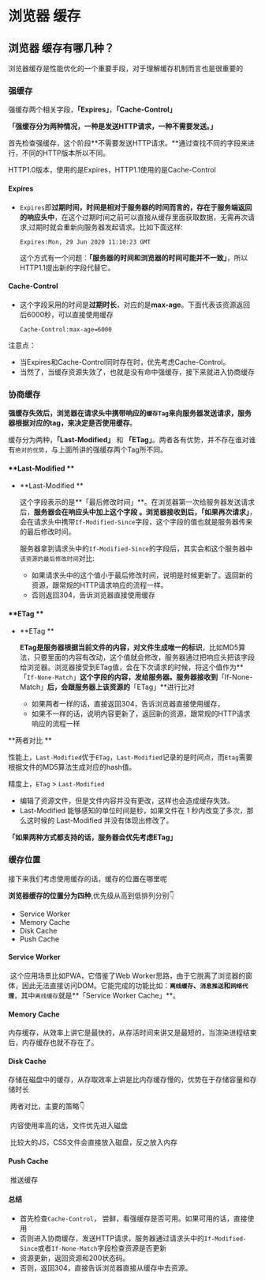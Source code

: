 # 浏览器 缓存

## 浏览器 缓存有哪几种？

浏览器缓存是性能优化的一个重要手段，对于理解缓存机制而言也是很重要的

### 强缓存

强缓存两个相关字段，**「Expires」**，**「Cache-Control」**

**「强缓存分为两种情况，一种是发送HTTP请求，一种不需要发送。」**

首先检查强缓存，这个阶段**不需要发送HTTP请求。**通过查找不同的字段来进行，不同的HTTP版本所以不同。

HTTP1.0版本，使用的是Expires，HTTP1.1使用的是Cache-Control

#### Expires

* `Expires`即**过期时间，时间是相对于服务器的时间而言的，存在于服务端返回的响应头中**，在这个过期时间之前可以直接从缓存里面获取数据，无需再次请求,过期时就会重新向服务器发起请求。比如下面这样:

  ```
  Expires:Mon, 29 Jun 2020 11:10:23 GMT
  ```

  这个方式有一个问题：**「服务器的时间和浏览器的时间可能并不一致」**，所以HTTP1.1提出新的字段代替它。

#### Cache-Control

* 这个字段采用的时间是**过期时长**，对应的是**max-age**。下面代表该资源返回后6000秒，可以直接使用缓存

  ```
  Cache-Control:max-age=6000
  ```

注意点：

- 当Expires和Cache-Control同时存在时，优先考虑Cache-Control。
- 当然了，当缓存资源失效了，也就是没有命中强缓存，接下来就进入协商缓存

### 协商缓存

**强缓存失效后，浏览器在请求头中携带响应的`缓存Tag`来向服务器发送请求，服务器根据对应的tag，来决定是否使用缓存**。

缓存分为两种，**「Last-Modified」** 和 **「ETag」**。两者各有优势，并不存在谁对谁有`绝对的优势`，与上面所讲的强缓存两个Tag所不同。

#### **Last-Modified **

* **Last-Modified **

  这个字段表示的是**「最后修改时间」**。在浏览器第一次给服务器发送请求后，**服务器会在响应头中加上这个字段 **。浏览器接收到后，**「如果再次请求」**，会在请求头中携带`If-Modified-Since`字段，这个字段的值也就是服务器传来的最后修改时间。

  服务器拿到请求头中的`If-Modified-Since`的字段后，其实会和这个服务器中`该资源的最后修改时间`对比:

  - 如果请求头中的这个值小于最后修改时间，说明是时候更新了。返回新的资源，跟常规的HTTP请求响应的流程一样。
  - 否则返回304，告诉浏览器直接使用缓存

####  **ETag **

* **ETag **

  **ETag是服务器根据当前文件的内容，对文件生成唯一的标识**，比如MD5算法，只要里面的内容有改动，这个值就会修改，服务器通过把响应头把该字段给浏览器。浏览器接受到ETag值，会在下次请求的时候，将这个值作为**「`If-None-Match`」**这个字段的内容，发给服务器。服务器接收到**「If-None-Match」**后，会跟服务器上该资源的**「ETag」**进行比对

  - 如果两者一样的话，直接返回304，告诉浏览器直接使用缓存，
  - 如果不一样的话，说明内容更新了，返回新的资源，跟常规的HTTP请求响应的流程一样

**两者对比 **

性能上，`Last-Modified`优于`ETag`，`Last-Modified`记录的是时间点，而`Etag`需要根据文件的MD5算法生成对应的hash值。

精度上，`ETag` > `Last-Modified` 

- 编辑了资源文件，但是文件内容并没有更改，这样也会造成缓存失效。
- Last-Modified 能够感知的单位时间是秒，如果文件在 1 秒内改变了多次，那么这时候的 Last-Modified 并没有体现出修改了。

**「如果两种方式都支持的话，服务器会优先考虑ETag」**

### 缓存位置

接下来我们考虑使用缓存的话，缓存的位置在哪里呢

**浏览器缓存的位置分为四种**,优先级从高到低排列分别👇

- Service Worker
- Memory Cache
- Disk Cache
- Push Cache

#### Service Worker

​	这个应用场景比如PWA，它借鉴了Web Worker思路，由于它脱离了浏览器的窗体，因此无法直接访问DOM。它能完成的功能比如：**`离线缓存`、`消息推送`和`网络代理`**，其中`离线缓存`就是**「Service Worker Cache」**。

#### Memory Cache

​	内存缓存，从效率上讲它是最快的，从存活时间来讲又是最短的，当渲染进程结束后，内存缓存也就不存在了。

#### Disk Cache

​	存储在磁盘中的缓存，从存取效率上讲是比内存缓存慢的，优势在于存储容量和存储时长

​	两者对比，主要的策略👇

​		内容使用率高的话，文件优先进入磁盘

​		比较大的JS，CSS文件会直接放入磁盘，反之放入内存

#### Push Cache

​	推送缓存

#### 总结

- 首先检查`Cache-Control`， 尝鲜，看强缓存是否可用。如果可用的话，直接使用
- 否则进入协商缓存，发送HTTP请求，服务器通过请求头中的`If-Modified-Since`或者`If-None-Match`字段检查资源是否更新
- 资源更新，返回资源和200状态码。
- 否则，返回304，直接告诉浏览器直接从缓存中去资源。
